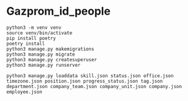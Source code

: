 # Gazprom_id_people

`python3 -m venv venv`<br>
`source venv/bin/activate`<br>
`pip install poetry`<br>
`poetry install`<br>
`python3 manage.py makemigrations`<br>
`python3 manage.py migrate`<br>
`python3 manage.py createsuperuser`<br>
`python3 manage.py runserver`<br>


```
python3 manage.py loaddata skill.json status.json office.json timezone.json position.json progress_status.json tag.json department.json company_team.json company_unit.json company.json employee.json

```